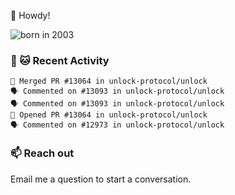 👋 Howdy!

![born in 2003](https://img.shields.io/badge/last%20major%20release-2003-success)

### 🧶 🐱 Recent Activity

```
🎉 Merged PR #13064 in unlock-protocol/unlock
🗣 Commented on #13093 in unlock-protocol/unlock
🗣 Commented on #13093 in unlock-protocol/unlock
💪 Opened PR #13064 in unlock-protocol/unlock
🗣 Commented on #12973 in unlock-protocol/unlock
```

### 📫 Reach out

Email me a question to start a conversation.
